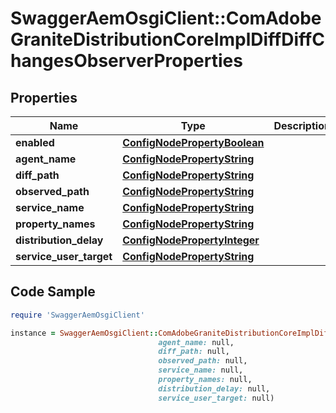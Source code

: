 # SwaggerAemOsgiClient::ComAdobeGraniteDistributionCoreImplDiffDiffChangesObserverProperties

## Properties

Name | Type | Description | Notes
------------ | ------------- | ------------- | -------------
**enabled** | [**ConfigNodePropertyBoolean**](ConfigNodePropertyBoolean.md) |  | [optional] 
**agent_name** | [**ConfigNodePropertyString**](ConfigNodePropertyString.md) |  | [optional] 
**diff_path** | [**ConfigNodePropertyString**](ConfigNodePropertyString.md) |  | [optional] 
**observed_path** | [**ConfigNodePropertyString**](ConfigNodePropertyString.md) |  | [optional] 
**service_name** | [**ConfigNodePropertyString**](ConfigNodePropertyString.md) |  | [optional] 
**property_names** | [**ConfigNodePropertyString**](ConfigNodePropertyString.md) |  | [optional] 
**distribution_delay** | [**ConfigNodePropertyInteger**](ConfigNodePropertyInteger.md) |  | [optional] 
**service_user_target** | [**ConfigNodePropertyString**](ConfigNodePropertyString.md) |  | [optional] 

## Code Sample

```ruby
require 'SwaggerAemOsgiClient'

instance = SwaggerAemOsgiClient::ComAdobeGraniteDistributionCoreImplDiffDiffChangesObserverProperties.new(enabled: null,
                                 agent_name: null,
                                 diff_path: null,
                                 observed_path: null,
                                 service_name: null,
                                 property_names: null,
                                 distribution_delay: null,
                                 service_user_target: null)
```


